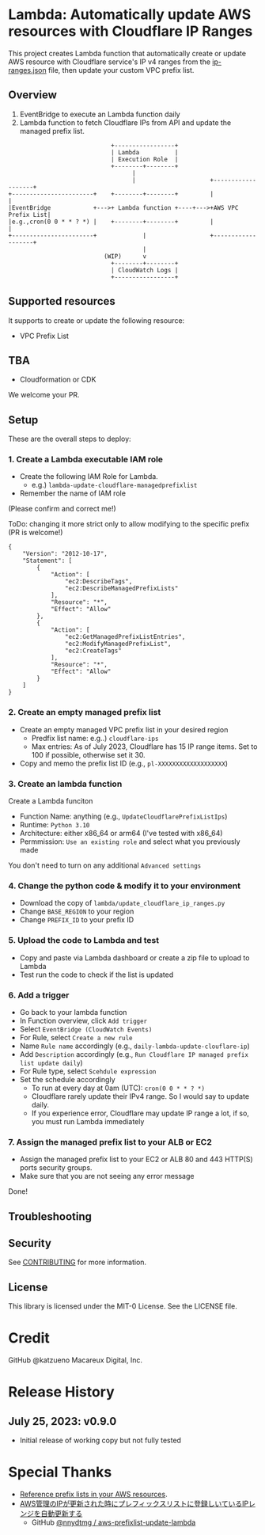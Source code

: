 # Lambda: Automatically update AWS resources with Cloudflare IP Ranges

This project creates Lambda function that automatically create or update AWS resource with Cloudflare service's IP v4 ranges from the [ip-ranges.json](https://www.cloudflare.com/en-gb/ips/) file, then update your custom VPC prefix list.


## Overview

1. EventBridge to execute an Lambda function daily
2. Lambda function to fetch Cloudflare IPs from API and update the managed prefix list.


```
                             +-----------------+ 
                             | Lambda          | 
                             | Execution Role  | 
                             +--------+--------+ 
                                   |          
                                   |                     +-------------------+
+-----------------------+    +--------+--------+         |                   |
|EventBridge            +--->+ Lambda function +----+--->+AWS VPC Prefix List|
|e.g.,cron(0 0 * * ? *) |    +--------+--------+         |                   |
+-----------------------+             |                  +-------------------+
                                      |             
                           (WIP)      v             
                             +--------+--------+ 
                             | CloudWatch Logs |
                             +-----------------+
```

## Supported resources

It supports to create or update the following resource:
* VPC Prefix List

## TBA

- Cloudformation or CDK

We welcome your PR.

## Setup

These are the overall steps to deploy:

### 1. Create a Lambda executable IAM role

- Create the following IAM Role for Lambda.
  - e.g.) `lambda-update-cloudflare-managedprefixlist`
- Remember the name of IAM role

(Please confirm and correct me!)

ToDo: changing it more strict only to allow modifying to the specific prefix (PR is welcome!)

```
{
    "Version": "2012-10-17",
    "Statement": [
        {
            "Action": [
                "ec2:DescribeTags",
                "ec2:DescribeManagedPrefixLists"
            ],
            "Resource": "*",
            "Effect": "Allow"
        },
        {
            "Action": [
                "ec2:GetManagedPrefixListEntries",
                "ec2:ModifyManagedPrefixList",
                "ec2:CreateTags"
            ],
            "Resource": "*",
            "Effect": "Allow"
        }
    ]
}
```

### 2. Create an empty managed prefix list 

- Create an empty managed VPC prefix list in your desired region
    - Predfix list name: e.g..) `cloudflare-ips`
    - Max entries: As of July 2023, Cloudflare has 15 IP range items. Set to 100 if possible, otherwise set it 30.
- Copy and memo the prefix list ID (e.g., `pl-XXXXXXXXXXXXXXXXXXX`)

### 3. Create an lambda function

Create a Lambda funciton

- Function Name: anything (e.g., `UpdateCloudflarePrefixListIps`)
- Runtime: `Python 3.10`
- Architecture: either x86_64 or arm64 (I've tested with x86_64)
- Permmission: `Use an existing role` and select what you previously made

You don't need to turn on any additional `Advanced settings`

### 4. Change the python code & modify it to your environment

- Download the copy of `lambda/update_cloudflare_ip_ranges.py`
- Change `BASE_REGION` to your region
- Change `PREFIX_ID` to your prefix ID

### 5. Upload the code to Lambda and test

- Copy and paste via Lambda dashboard or create a zip file to upload to Lambda
- Test run the code to check if the list is updated

### 6. Add a trigger

- Go back to your lambda function
- In Function overview, click `Add trigger`
- Select `EventBridge (CloudWatch Events)`
- For Rule, select `Create a new rule`
- Name `Rule name` accordingly (e.g., `daily-lambda-update-clouflare-ip`)
- Add `Description` accordingly (e.g., `Run Cloudflare IP managed prefix list update daily`)
- For Rule type, select `Scehdule expression`
- Set the schedule accordingly
    - To run at every day at 0am (UTC): `cron(0 0 * * ? *)`
    - Cloudflare rarely update their IPv4 range. So I would say to update daily.
    - If you experience error, Cloudflare may update IP range a lot, if so, you must run Lambda immediately

### 7. Assign the managed prefix list to your ALB or EC2

- Assign the managed prefix list to your EC2 or ALB  80 and 443 HTTP(S) ports security groups.
- Make sure that you are not seeing any error message


Done!


## Troubleshooting

## Security

See [CONTRIBUTING](CONTRIBUTING.md#security-issue-notifications) for more information.

## License

This library is licensed under the MIT-0 License. See the LICENSE file.

# Credit

GitHub @katzueno
Macareux Digital, Inc.

# Release History

## July 25, 2023: v0.9.0

- Initial release of working copy but not fully tested

# Special Thanks

- [Reference prefix lists in your AWS resources](https://docs.aws.amazon.com/vpc/latest/userguide/managed-prefix-lists-referencing.html).
- [AWS管理のIPが更新された時にプレフィックスリストに登録しいているIPレンジを自動更新する](https://zenn.dev/nnydtmg/articles/aws-managed-prefixlist-update-lambda)
    - GitHub [@nnydtmg / aws-prefixlist-update-lambda](https://github.com/nnydtmg/aws-prefixlist-update-lambda)
